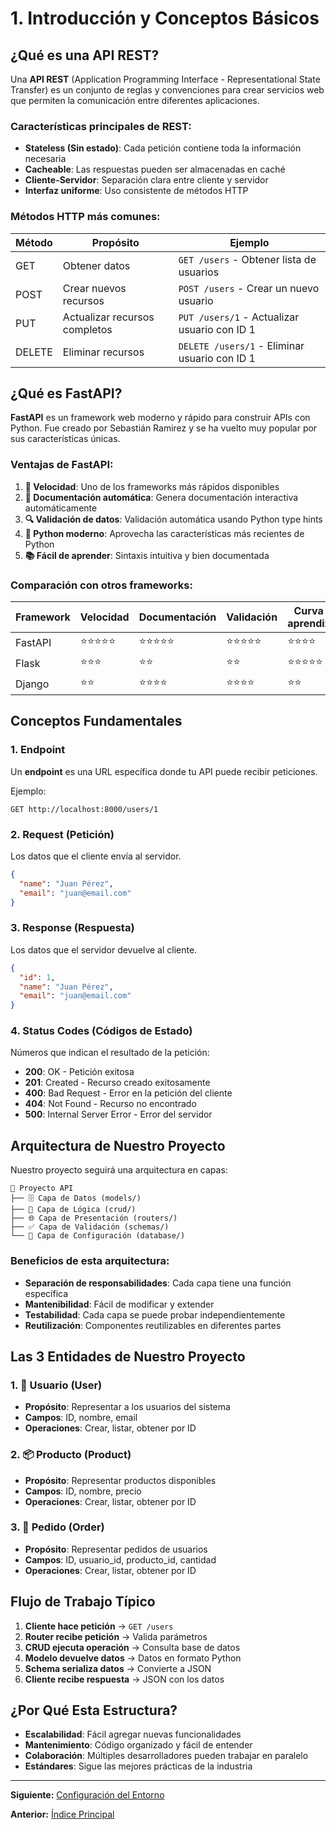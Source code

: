 # 1. Introducción y Conceptos Básicos

## ¿Qué es una API REST?

Una **API REST** (Application Programming Interface - Representational State Transfer) es un conjunto de reglas y convenciones para crear servicios web que permiten la comunicación entre diferentes aplicaciones.

### Características principales de REST:

- **Stateless (Sin estado)**: Cada petición contiene toda la información necesaria
- **Cacheable**: Las respuestas pueden ser almacenadas en caché
- **Cliente-Servidor**: Separación clara entre cliente y servidor
- **Interfaz uniforme**: Uso consistente de métodos HTTP

### Métodos HTTP más comunes:

| Método | Propósito | Ejemplo |
|--------|-----------|----------|
| GET | Obtener datos | `GET /users` - Obtener lista de usuarios |
| POST | Crear nuevos recursos | `POST /users` - Crear un nuevo usuario |
| PUT | Actualizar recursos completos | `PUT /users/1` - Actualizar usuario con ID 1 |
| DELETE | Eliminar recursos | `DELETE /users/1` - Eliminar usuario con ID 1 |

## ¿Qué es FastAPI?

**FastAPI** es un framework web moderno y rápido para construir APIs con Python. Fue creado por Sebastián Ramirez y se ha vuelto muy popular por sus características únicas.

### Ventajas de FastAPI:

1. **🚀 Velocidad**: Uno de los frameworks más rápidos disponibles
2. **📝 Documentación automática**: Genera documentación interactiva automáticamente
3. **🔍 Validación de datos**: Validación automática usando Python type hints
4. **🐍 Python moderno**: Aprovecha las características más recientes de Python
5. **📚 Fácil de aprender**: Sintaxis intuitiva y bien documentada

### Comparación con otros frameworks:

| Framework | Velocidad | Documentación | Validación | Curva de aprendizaje |
|-----------|-----------|---------------|------------|---------------------|
| FastAPI | ⭐⭐⭐⭐⭐ | ⭐⭐⭐⭐⭐ | ⭐⭐⭐⭐⭐ | ⭐⭐⭐⭐ |
| Flask | ⭐⭐⭐ | ⭐⭐ | ⭐⭐ | ⭐⭐⭐⭐⭐ |
| Django | ⭐⭐ | ⭐⭐⭐⭐ | ⭐⭐⭐⭐ | ⭐⭐ |

## Conceptos Fundamentales

### 1. Endpoint
Un **endpoint** es una URL específica donde tu API puede recibir peticiones.

Ejemplo:
```
GET http://localhost:8000/users/1
```

### 2. Request (Petición)
Los datos que el cliente envía al servidor.

```json
{
  "name": "Juan Pérez",
  "email": "juan@email.com"
}
```

### 3. Response (Respuesta)
Los datos que el servidor devuelve al cliente.

```json
{
  "id": 1,
  "name": "Juan Pérez",
  "email": "juan@email.com"
}
```

### 4. Status Codes (Códigos de Estado)
Números que indican el resultado de la petición:

- **200**: OK - Petición exitosa
- **201**: Created - Recurso creado exitosamente
- **400**: Bad Request - Error en la petición del cliente
- **404**: Not Found - Recurso no encontrado
- **500**: Internal Server Error - Error del servidor

## Arquitectura de Nuestro Proyecto

Nuestro proyecto seguirá una arquitectura en capas:

```
📁 Proyecto API
├── 🗄️ Capa de Datos (models/)
├── 🔧 Capa de Lógica (crud/)
├── 🌐 Capa de Presentación (routers/)
├── ✅ Capa de Validación (schemas/)
└── 🔌 Capa de Configuración (database/)
```

### Beneficios de esta arquitectura:

- **Separación de responsabilidades**: Cada capa tiene una función específica
- **Mantenibilidad**: Fácil de modificar y extender
- **Testabilidad**: Cada capa se puede probar independientemente
- **Reutilización**: Componentes reutilizables en diferentes partes

## Las 3 Entidades de Nuestro Proyecto

### 1. 👤 Usuario (User)
- **Propósito**: Representar a los usuarios del sistema
- **Campos**: ID, nombre, email
- **Operaciones**: Crear, listar, obtener por ID

### 2. 📦 Producto (Product)
- **Propósito**: Representar productos disponibles
- **Campos**: ID, nombre, precio
- **Operaciones**: Crear, listar, obtener por ID

### 3. 🛒 Pedido (Order)
- **Propósito**: Representar pedidos de usuarios
- **Campos**: ID, usuario_id, producto_id, cantidad
- **Operaciones**: Crear, listar, obtener por ID

## Flujo de Trabajo Típico

1. **Cliente hace petición** → `GET /users`
2. **Router recibe petición** → Valida parámetros
3. **CRUD ejecuta operación** → Consulta base de datos
4. **Modelo devuelve datos** → Datos en formato Python
5. **Schema serializa datos** → Convierte a JSON
6. **Cliente recibe respuesta** → JSON con los datos

## ¿Por Qué Esta Estructura?

- **Escalabilidad**: Fácil agregar nuevas funcionalidades
- **Mantenimiento**: Código organizado y fácil de entender
- **Colaboración**: Múltiples desarrolladores pueden trabajar en paralelo
- **Estándares**: Sigue las mejores prácticas de la industria

---

**Siguiente:** [Configuración del Entorno](02-configuracion-entorno.md)

**Anterior:** [Índice Principal](README.md)